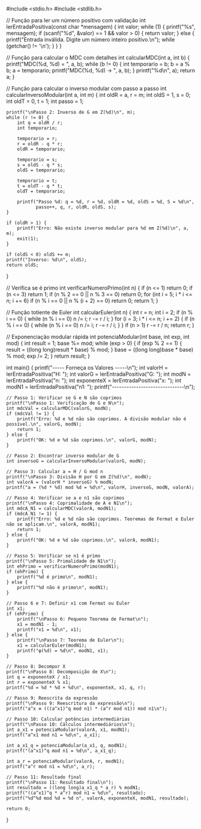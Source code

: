 #include <stdio.h>
#include <stdlib.h>

// Função para ler um número positivo com validação
int lerEntradaPositiva(const char *mensagem) {
    int valor;
    while (1) {
        printf("%s", mensagem);
        if (scanf("%d", &valor) == 1 && valor > 0) {
            return valor;
        } else {
            printf("Entrada inválida. Digite um número inteiro positivo.\n");
            while (getchar() != '\n');
        }
    }
}

// Função para calcular o MDC com detalhes
int calcularMDC(int a, int b) {
    printf("MDC(%d, %d) = ", a, b);
    while (b != 0) {
        int temporario = b;
        b = a % b;
        a = temporario;
        printf("MDC(%d, %d) -> ", a, b);
    }
    printf("%d\n", a);
    return a;
}

// Função para calcular o inverso modular com passo a passo
int calcularInversoModular(int a, int m) {
    int oldR = a, r = m;
    int oldS = 1, s = 0;
    int oldT = 0, t = 1;
    int passo = 1;

    printf("\nPasso 2: Inverso de G em Z(%d)\n", m);
    while (r != 0) {
        int q = oldR / r;
        int temporario;

        temporario = r;
        r = oldR - q * r;
        oldR = temporario;

        temporario = s;
        s = oldS - q * s;
        oldS = temporario;

        temporario = t;
        t = oldT - q * t;
        oldT = temporario;

        printf("Passo %d: q = %d, r = %d, oldR = %d, oldS = %d, S = %d\n",
               passo++, q, r, oldR, oldS, s);
    }

    if (oldR > 1) {
        printf("Erro: Não existe inverso modular para %d em Z(%d)\n", a, m);
        exit(1);
    }

    if (oldS < 0) oldS += m;
    printf("Inverso: %d\n", oldS);
    return oldS;
}

// Verifica se é primo 
int verificarNumeroPrimo(int n) {
    if (n <= 1) return 0;
    if (n <= 3) return 1;
    if (n % 2 == 0 || n % 3 == 0) return 0;
    for (int i = 5; i * i <= n; i += 6)
        if (n % i == 0 || n % (i + 2) == 0) return 0;
    return 1;
}

// Função totiente de Euler
int calcularEuler(int n) {
    int r = n;
    int i = 2;
    if (n % i == 0) {
        while (n % i == 0) n /= i;
        r -= r / i;
    }
    for (i = 3; i * i <= n; i += 2) {
        if (n % i == 0) {
            while (n % i == 0) n /= i;
            r -= r / i;
        }
    }
    if (n > 1) r -= r / n;
    return r;
}

// Exponenciação modular rápida
int potenciaModular(int base, int exp, int mod) {
    int result = 1;
    base %= mod;
    while (exp > 0) {
        if (exp % 2 == 1) {
            result = ((long long)result * base) % mod;
        }
        base = ((long long)base * base) % mod;
        exp /= 2;
    }
    return result;
}

int main() {
    printf("----- Forneça os Valores -----\n");
    int valorH = lerEntradaPositiva("H: ");
    int valorG = lerEntradaPositiva("G: ");
    int modN = lerEntradaPositiva("n: ");
    int exponenteX = lerEntradaPositiva("x: ");
    int modN1 = lerEntradaPositiva("n1: ");
    printf("------------------------------\n");

    // Passo 1: Verificar se G e N são coprimos
    printf("\nPasso 1: Verificação de G e N\n");
    int mdcVal = calcularMDC(valorG, modN);
    if (mdcVal != 1) {
        printf("Erro: %d e %d não são coprimos. A divisão modular não é possível.\n", valorG, modN);
        return 1;
    } else {
        printf("OK: %d e %d são coprimos.\n", valorG, modN);
    }

    // Passo 2: Encontrar inverso modular de G
    int inversoG = calcularInversoModular(valorG, modN);

    // Passo 3: Calcular a = H / G mod n
    printf("\nPasso 3: Divisão H por G em Z(%d)\n", modN);
    int valorA = (valorH * inversoG) % modN;
    printf("a = (%d * %d) mod %d = %d\n", valorH, inversoG, modN, valorA);

    // Passo 4: Verificar se a e n1 são coprimos
    printf("\nPasso 4: Coprimalidade de A e N1\n");
    int mdcA_N1 = calcularMDC(valorA, modN1);
    if (mdcA_N1 != 1) {
        printf("Erro: %d e %d não são coprimos. Teoremas de Fermat e Euler não se aplicam.\n", valorA, modN1);
        return 1;
    } else {
        printf("OK: %d e %d são coprimos.\n", valorA, modN1);
    }

    // Passo 5: Verificar se n1 é primo
    printf("\nPasso 5: Primalidade de N1\n");
    int ehPrimo = verificarNumeroPrimo(modN1);
    if (ehPrimo) {
        printf("%d é primo\n", modN1);
    } else {
        printf("%d não é primo\n", modN1);
    }

    // Passo 6 e 7: Definir x1 com Fermat ou Euler
    int x1;
    if (ehPrimo) {
        printf("\nPasso 6: Pequeno Teorema de Fermat\n");
        x1 = modN1 - 1;
        printf("x1 = %d\n", x1);
    } else {
        printf("\nPasso 7: Teorema de Euler\n");
        x1 = calcularEuler(modN1);
        printf("φ(%d) = %d\n", modN1, x1);
    }

    // Passo 8: Decompor X
    printf("\nPasso 8: Decomposição de X\n");
    int q = exponenteX / x1;
    int r = exponenteX % x1;
    printf("%d = %d * %d + %d\n", exponenteX, x1, q, r);

    // Passo 9: Reescrita da expressão
    printf("\nPasso 9: Reescritura da expressão\n");
    printf("a^x ≡ (((a^x1)^q mod n1) * (a^r mod n1)) mod n1\n");

    // Passo 10: Calcular potências intermediárias
    printf("\nPasso 10: Cálculos intermediários\n");
    int a_x1 = potenciaModular(valorA, x1, modN1);
    printf("a^x1 mod n1 = %d\n", a_x1);

    int a_x1_q = potenciaModular(a_x1, q, modN1);
    printf("(a^x1)^q mod n1 = %d\n", a_x1_q);

    int a_r = potenciaModular(valorA, r, modN1);
    printf("a^r mod n1 = %d\n", a_r);

    // Passo 11: Resultado final
    printf("\nPasso 11: Resultado final\n");
    int resultado = ((long long)a_x1_q * a_r) % modN1;
    printf("((a^x1)^q * a^r) mod n1 = %d\n", resultado);
    printf("%d^%d mod %d = %d n", valorA, exponenteX, modN1, resultado);

    return 0;
}
